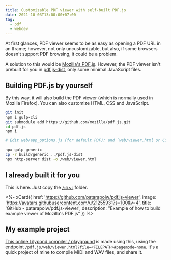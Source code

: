 ```yaml
---
title: Customizable PDF viewer with self-built PDF.js
date: 2021-10-03T13:00:00+07:00
tag:
  - pdf
  - webdev
---
```


At first glances, PDF viewer seems to be as easy as opening a PDF URL in an Iframe; however, not only uncustomizable, but also, if some browsers doesn't support PDF browsing, it could be a problem.

A solution to this would be [Mozilla's PDF.js](https://github.com/mozilla/pdf.js). However, the PDF viewer isn't prebuilt for you in [pdf.js-dist](https://github.com/mozilla/pdfjs-dist), only some minimal JavaScript files.

<!-- excerpt -->

## Building PDF.js by yourself

By this way, it will also build the PDF viewer (which is normally used in Mozilla Firefox). You can also customize HTML, CSS and JavaScript.

```sh
git init
npm i gulp-cli
git submodule add https://github.com/mozilla/pdf.js.git
cd pdf.js
npm i

# Edit web/app_options.js (for default PDF); and `web/viewer.html or CSS files (for UI) to your liking

npx gulp generic
cp -r build/generic ../pdf.js-dist
npx http-server dist -o /web/viewer.html
```

## I already built it for you

This is here. Just copy the [`/dist`](https://github.com/patarapolw/pdf.js-viewer/tree/main/dist) folder.

<%- xCard({
  href: 'https://github.com/patarapolw/pdf.js-viewer',
  image: 'https://avatars.githubusercontent.com/u/21255931?s=100&v=4',
  title: 'GitHub - patarapolw/pdf.js-viewer',
  description: "Example of how to build example viewer of Mozilla's PDF.js"
}) %>

## My example project

[This online Lilypond compiler / playground](https://ly.polv.cc) is made using this, using the endpoint `/pdf.js/web/viewer.html?file=<FILEPATH>#pagemode=none`. It's a quick project of mine to compile MIDI and WAV files, and share it.
